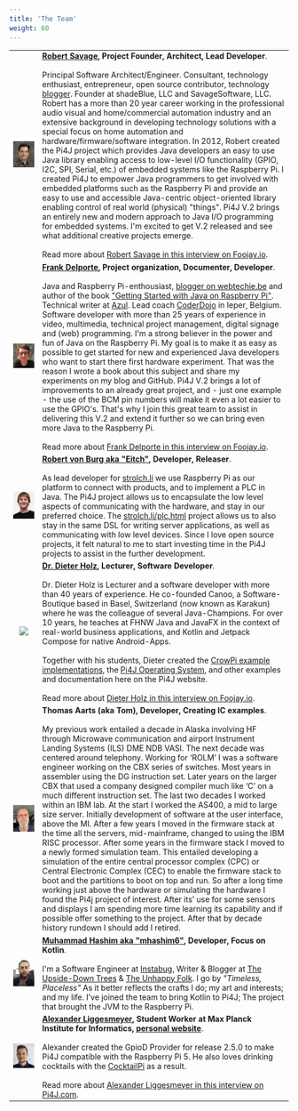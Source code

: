 ```yaml
---
title: 'The Team'
weight: 60
---
```


|                                           |                                                                                                                                                                                                                                                                                                                                                                                                                                                                                                                                                                                                                                                                                                                                                                                                                                                                                                                                                                                                                                                                                                                                                                                                                                                                                                                                                                                                                                                                                                |
|:-----------------------------------------:|:-----------------------------------------------------------------------------------------------------------------------------------------------------------------------------------------------------------------------------------------------------------------------------------------------------------------------------------------------------------------------------------------------------------------------------------------------------------------------------------------------------------------------------------------------------------------------------------------------------------------------------------------------------------------------------------------------------------------------------------------------------------------------------------------------------------------------------------------------------------------------------------------------------------------------------------------------------------------------------------------------------------------------------------------------------------------------------------------------------------------------------------------------------------------------------------------------------------------------------------------------------------------------------------------------------------------------------------------------------------------------------------------------------------------------------------------------------------------------------------------------|
| ![](/assets/about/team/robert-savage.png) | **[Robert Savage](https://twitter.com/savageautomate), Project Founder, Architect, Lead Developer**.<br><br>Principal Software Architect/Engineer. Consultant, technology enthusiast, entrepreneur, open source contributor, technology [blogger](http://www.savagehomeautomation.com/). Founder at shadeBlue, LLC and SavageSoftware, LLC.  Robert has a more than 20 year career working in the professional audio visual and home/commercial automation industry and an extensive background in developing technology solutions with a special focus on home automation and hardware/firmware/software integration. In 2012, Robert created the Pi4J project which provides Java developers an easy to use Java library enabling access to low-level I/O functionality (GPIO, I2C, SPI, Serial, etc.) of embedded systems like the Raspberry Pi. I created Pi4J to empower Java programmers to get involved with embedded platforms such as the Raspberry Pi and provide an easy to use and accessible Java-centric object-oriented library enabling control of real world (physical) "things".  Pi4J V.2 brings an entirely new and modern approach to Java I/O programming for embedded systems.  I'm excited to get V.2 released and see what additional creative projects emerge.  <br><br>Read more about [Robert Savage in this interview on Foojay.io](https://foojay.io/today/interviews-with-robert-savage-and-johan-vos-on-the-state-of-java-on-raspberry-pi/).                   |
|     ![](/assets/about/team/frank.jpg)     | **[Frank Delporte](https://twitter.com/frankdelporte), Project organization, Documenter, Developer**.<br><br>Java and Raspberry Pi-enthousiast, [blogger on webtechie.be](https://webtechie.be/) and author of the book ["Getting Started with Java on Raspberry Pi"](https://webtechie.be/books/). Technical writer at [Azul](https://www.azul.com/). Lead coach [CoderDojo](https://www.coderdojobelgium.be) in Ieper, Belgium. Software developer with more than 25 years of experience in video, multimedia, technical project management, digital signage and (web) programming. I'm a strong believer in the power and fun of Java on the Raspberry Pi. My goal is to make it as easy as possible to get started for new and experienced Java developers who want to start there first hardware experiment. That was the reason I wrote a book about this subject and share my experiments on my blog and GitHub. Pi4J V.2 brings a lot of improvements to an already great project, and - just one example - the use of the BCM pin numbers will make it even a lot easier to use the GPIO's. That's why I join this great team to assist in delivering this V.2 and extend it further so we can bring even more Java to the Raspberry Pi.        <br><br>Read more about [Frank Delporte in this interview on Foojay.io](https://foojay.io/today/unlocking-java-secrets-with-frank-delporte-insights-stories-and-tips-for-success/).                                                   |                                                                                                                                                                                                                                      |
|     ![](/assets/about/team/eitch.jpg)     | **[Robert von Burg aka "Eitch"](https://mstdn.gsi.li/@eitch), Developer, Releaser**.<br><br>As lead developer for [strolch.li](https://strolch.li) we use Raspberry Pi as our platform to connect with products, and to implement a PLC in Java. The Pi4J project allows us to encapsulate the low level aspects of communicating with the hardware, and stay in our preferred choice. The [strolch.li/plc.html](https://strolch.li/plc.html) project allows us to also stay in the same DSL for writing server applications, as well as communicating with low level devices. Since I love open source projects, it felt natural to me to start investing time in the Pi4J projects to assist in the further development.                                                                                                                                                                                                                                                                                                                                                                                                                                                                                                                                                                                                                                                                                                                                                                     | 
|  ![](/assets/about/team/dieter-holz.jpg)  | **[Dr. Dieter Holz](https://www.linkedin.com/in/dieter-holz-24761524/), Lecturer, Software Developer**. <br><br> Dr. Dieter Holz is Lecturer and a software developer with more than 40 years of experience. He co-founded Canoo, a Software-Boutique based in Basel, Switzerland (now known as Karakun) where he was the colleague of several Java-Champions. For over 10 years, he teaches at FHNW Java and JavaFX in the context of real-world business applications, and Kotlin and Jetpack Compose for native Android-Apps.<br><br>Together with his students, Dieter created the [CrowPi example implementations](/examples/components/), the [Pi4J Operating System](/pi4j-os/), and other examples and documentation here on the Pi4J website.<br><br>Read more about [Dieter Holz in this interview on Foojay.io](https://foojay.io/today/java-in-education-combining-java-with-raspberry-pi-and-the-pi4j-library/).                                                                                                                                                                                                                                                                                                                                                                                                                                                                                                                                                                                                                   |
|      ![](/assets/about/team/tom.jpg)      | **Thomas Aarts (aka Tom), Developer, Creating IC examples**.<br><br>My previous work entailed a decade in Alaska involving HF through Microwave communication and airport Instrument Landing Systems (ILS) DME NDB VASI. The next decade was centered around telephony. Working for ‘ROLM’ I was a software engineer working on the CBX series of switches. Most years in assembler using the DG instruction set. Later years on the larger CBX that used a company designed compiler much like ‘C’ on a much different instruction set. The last two decades I worked within an IBM lab. At the start I worked the AS400, a mid to large size server. Initially development of software at the user interface, above the MI.  After a few years I moved in the firmware stack at the time all the servers, mid-mainframe, changed to using the IBM RISC processor. After some years in the firmware stack I moved to a newly formed simulation team. This entailed developing a simulation of the entire central processor complex (CPC)  or Central Electronic Complex (CEC) to enable the firmware stack to boot and the partitions to boot on top and run. So after a long time working just above the hardware or simulating the hardware I found the Pi4j project of interest. After its’ use for some sensors and displays I am spending more time learning its capability and if possible offer something to the project. After that by decade history rundown I should add I retired. |
|   ![](/assets/about/team/muhammad.jpg)    | **[Muhammad Hashim aka "mhashim6"](https://twitter.com/UpsideDownTrees), Developer, Focus on Kotlin**.<br><br>I'm a Software Engineer at [Instabug](https://www.instabug.com/), Writer & Blogger at [The Upside-Down Trees](https://blog.mhashim6.me) & [The Unhappy Folk](https://blog.unhappyfolk.org). I go by *"Timeless, Placeless"* As it better reflects the crafts I do; my art and interests; and my life. I've joined the team to bring Kotlin to Pi4J; The project that brought the JVM to the Raspberry Pi.                                                                                                                                                                                                                                                                                                                                                                                                                                                                                                                                                                                                                                                                                                                                                                                                                                                                                                                                                                        | 
|   ![](/assets/about/team/alexander.jpg)   | **[Alexander Liggesmeyer](https://www.linkedin.com/in/alexander-liggesmeyer/), Student Worker at Max Planck Institute for Informatics, [personal website](https://alexander.liggesmeyer.net/)**.<br><br>Alexander created the GpioD Provider for release 2.5.0 to make Pi4J compatible with the Raspberry Pi 5. He also loves drinking cocktails with the [CocktailPi](https://pi4j.com/featured-projects/cocktail-maker-by-alex9849/) as a result. <br><br>Read more about [Alexander Liggesmeyer in this interview on Pi4J.com](https://pi4j.com/blog/2024/20240318_interview_alexander_liggesmeyer/).                                                                                                                                                                                                                                                                                                                                                                                                                                                                                                                                                                                                                                                                                                                                                                                                                                                                                       |